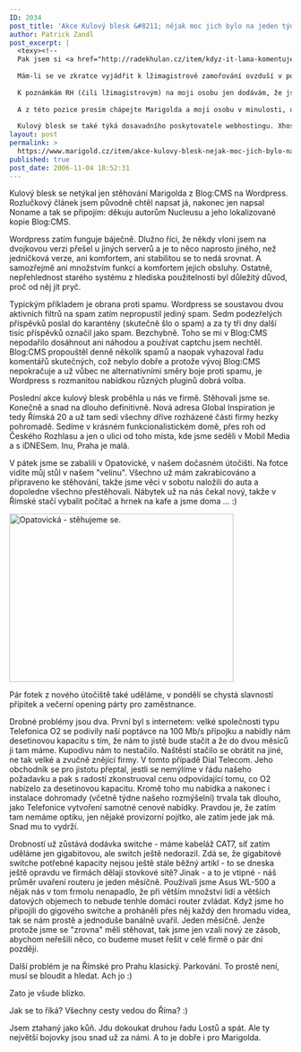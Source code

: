 ```yaml
---
ID: 2034
post_title: 'Akce Kulový blesk &#8211; nějak moc jich bylo na jeden týden'
author: Patrick Zandl
post_excerpt: |
  <texy><!--
  Pak jsem si <a href="http://radekhulan.cz/item/kdyz-it-lama-komentuje-it">přečetl jedovatou slinu</a>, kterou po mne lžimagistr stříknul a z vřelého poděkování je obyčejné a studené povinné "Děkuji". Víc k tomu nelze čekat a Radek Hulán pro mne tímto také přestává být mysticky zvaným <i>"tím, jehož jméno se nevyslovuje"</i>, ale pouhopouhým <a href="http://llook.wz.cz/weblog/spot/radek-hulan-neni-magistr.php">lžimagistrem</a>. K jeho úrovni a (ne)morálce se to hodí mnohem více.  Rád bych také zdůraznil, že tento člověk je jediným člověkem, jehož komentáře jsou z Marigolda mazány. Důvod je jednoduchý, jeho komentáře jsou v naprosté většině případů půstým výmyslem, demagogií, tedy ne něčím, co by mělo někomu pomoci, ale naopak mu ublížit. A k ubližování přispívat nehodlám.
  
  Mám-li se ve zkratce vyjádřit k lžimagistrově zamořování ovzduší v poslední době, tak bych chtěl hlavně poznamenat, že Michala Illicha z Jyxo.cz považuji za morálního a fér člověka a jsem rád, že <a href="http://radekhulan.cz/item/trestni-oznameni-antihulan-a-michal-illich">lžimagistrově nátlaku neustoupil</a>. Stejně tak Arthura Denta (aka Martina Malého), jenž se <a href="http://antihulan.bloguje.cz">zřejmě záhy</a> má dozvědět stejný odsudek, jako Michal Illich.
  
  K poznámkám RH (čili lžimagistrovým) na moji osobu jen dodávám, že jsou vlastně pravdivé. Nedomnívám se, že něčemu rozumím, natož pak mobilním telefonům a telekomunikacím. Je pravda, že svoji <a href="http://www.ariga.cz">živnost</a> v tomto oboru jsem založil na tom, že jsem přečetl manuály k mobilním telefonům (a taky základnovým stanicím, sítím a technologiím). Na svoji obranu dodávám, že jsem ani nikdy nic jiného netvrdil a že je možná škoda, že to neudělal každý.
  
  A z této pozice prosím chápejte Marigolda a moji osobu v minulosti, dnes i v budoucnosti. Marigold je watsonovské zrcadlo vašeho sherlockovství. Jsme tu, abychom ostentativním mýlením se nechali zářit vaše myšlenky. Aby má neznalost a omyly vás téhož vyvarovali. Abyste všechno, co je tu napsáno a řečeno brali jako výzvu k zamyšlení, nikoliv jako dogma. <i>Jak říkám já: úkolem proroků není nemýlit se, ale inspirovat.   </i>
  
  Kulový blesk se také týká dosavadního poskytovatele webhostingu. Xhost byl prodán společnosti, jejíž jméno jsem si ani nestihl zapamatovat, předpokládám, že mi ho osvěží faktura. Xhost byl fajn především proto, že jsem ty lidi znal, sem tam to maličko spadlo, ale za ty peníze žádné drama a vždy spokojenost. Jen ta změna tak nějak nahrává přesunu na mečíka. A zde naposledy zasáhl Radek Hulán, když publikoval rok starý test špatně nastaveného Mac Mini s OS X používaným jako web server. Uklidnilo mne, že i zjevně špatně nastavený systém výkonnostně desetkrát přesahuje současné požadavky všech serverů, které bych stěhoval. Nevýhodou Xhost dnes je, že díky nejrůznějším přesunům a změnám se servery někdy zamyslí až moc. Tož přesun zřejmě bude, ale pravděpodobně ne letos, přeci jen je prioritnější práce. Kromě toho bude (a to možná letos) vyměněn i stávající přechodný design, jen co ho odladím. A samozřejmě i logo, co sem dal NoName. Tomu budiž dík za převod z Nucleusu na Wordpress. -->
layout: post
permalink: >
  https://www.marigold.cz/item/akce-kulovy-blesk-nejak-moc-jich-bylo-na-jeden-tyden
published: true
post_date: 2006-11-04 18:52:31
---
```

<texy>Kulový blesk se netýkal jen stěhování Marigolda z Blog:CMS na Wordpress. Rozlučkový článek jsem původně chtěl napsat já, nakonec jen napsal Noname a tak se připojím: děkuju autorům Nucleusu a jeho lokalizované kopie Blog:CMS. 

Wordpress zatím funguje báječně. Dlužno říci, že někdy vloni jsem na dvojkovou verzi přešel u jiných serverů a je to něco naprosto jiného, než jedničková verze, ani komfortem, ani stabilitou se to nedá srovnat. A samozřejmě ani množstvím funkcí a komfortem jejich obsluhy. Ostatně, nepřehlednost starého systému z hlediska použitelnosti byl důležitý důvod, proč od něj jít pryč. 

Typickým příkladem je obrana proti spamu. Wordpress se soustavou dvou aktivních filtrů na spam zatím nepropustil jediný spam. Sedm podezřelých příspěvků poslal do karantény (skutečně šlo o spam) a za ty tři dny další tisíc příspěvků označil jako spam. Bezchybně. Toho se mi v Blog:CMS nepodařilo dosáhnout ani náhodou a používat captchu jsem nechtěl. Blog:CMS propouštěl denně několik spamů a naopak vyhazoval řadu komentářů skutečných, což nebylo dobře a protože vývoj Blog:CMS nepokračuje a už vůbec ne alternativními směry boje proti spamu, je Wordpress s rozmanitou nabídkou různých pluginů dobrá volba.   

Poslední akce kulový blesk proběhla u nás ve firmě. Stěhovali jsme se. Konečně a snad na dlouho definitivně. Nová adresa Global Inspiration je tedy Římská 20 a už tam sedí všechny dříve rozházené části firmy hezky pohromadě. Sedíme v krásném funkcionalistickém domě, přes roh od Českého Rozhlasu a jen o ulici od toho místa, kde jsme seděli v Mobil Media a s iDNESem. Inu, Praha je malá. 

V pátek jsme se zabalili v Opatovické, v našem dočasném útočišti. Na fotce vidíte můj stůl v našem "velínu". Všechno už mám zakrabicováno a připraveno ke stěhování, takže jsme věci v sobotu naložili do auta a dopoledne všechno přestěhovali. Nábytek už na nás čekal nový, takže v Římské stačí vybalit počítač a hrnek na kafe a jsme doma ... :)

<img src="http://www.marigold.cz/wp-content/obrazky/03112006%28001%29.jpg" width="400" height="300" alt="Opatovická - stěhujeme se. " title="Opatovická - stěhujeme se. " />

Pár fotek z nového útočiště také uděláme, v pondělí se chystá slavností přípitek a večerní opening párty pro zaměstnance. 

Drobné problémy jsou dva. První byl s internetem: velké společnosti typu Telefonica O2 se podivily naší poptávce  na 100 Mb/s přípojku a nabídly nám desetinovou kapacitu s tím, že nám to jistě bude stačit a že do dvou měsíců ji tam máme. Kupodivu nám to nestačilo. Naštěstí stačilo se obrátit na jiné, ne tak velké a zvučně znějící firmy. V tomto případě Dial Telecom. Jeho obchodník se pro jistotu přeptal, jestli se nemýlíme v řádu našeho požadavku a pak s radostí zkonstruoval cenu odpovídající tomu, co O2 nabízelo za desetinovou kapacitu. Kromě toho mu nabídka a nakonec i instalace dohromady (včetně týdne našeho rozmýšelní) trvala tak dlouho, jako Telefonice vytvoření samotné cenové nabídky. Pravdou je, že zatím tam nemáme optiku, jen nějaké provizorní pojítko, ale zatím jede jak má. Snad mu to vydrží. 

Drobností už zůstává dodávka switche - máme kabeláž CAT7, síť zatím uděláme jen gigabitovou, ale switch ještě nedorazil. Zdá se, že gigabitové switche potřebné kapacity nejsou ještě stále běžný artikl - to se dneska ještě opravdu ve firmách dělají stovkové sítě? Jinak - a to je vtipné - náš průměr uvaření routeru je jeden měsíčně. Používali jsme Asus WL-500 a nějak nás v tom frmolu nenapadlo, že při větším množství lidí a větších datových objemech to nebude tenhle domácí router zvládat. Když jsme ho připojili do gigového switche a proháněli přes něj každý den hromadu videa, tak se nám prostě a jednoduše banálně uvařil. Jeden měsíčně. Jenže protože jsme se "zrovna" měli stěhovat, tak jsme jen vzali nový ze zásob, abychom neřešili něco, co budeme muset řešit v celé firmě o pár dní později.

Další problém je na Římské pro Prahu klasický. Parkování. To prostě není, musí se bloudit a hledat. Ach jo :)

Zato je všude blízko. 

Jak se to říká? Všechny cesty vedou do Říma? :)

Jsem ztahaný jako kůň. Jdu dokoukat druhou řadu Lostů a spát. Ale ty největší bojovky jsou snad už za námi. A to je dobře i pro Marigolda.